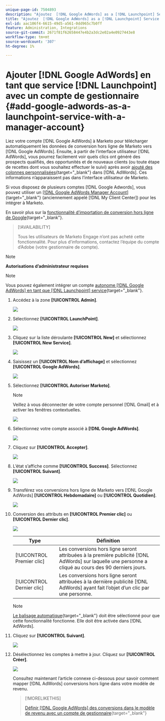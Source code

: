 ```yaml
---
unique-page-id: 7504893
description: "Ajoutez  [!DNL Google AdWords] as a [!DNL Launchpoint] Service avec un compte de gestionnaire - Documents Marketo - Documentation du produit"
title: "Ajoutez  [!DNL Google AdWords] as a [!DNL Launchpoint] Service avec un compte de gestionnaire"
exl-id: aac106f4-6615-49d5-a561-0dd965c7b0ff
feature: Administration, Integrations
source-git-commit: 2671f81f62658447e4b2a3dc2e02a4e0927443e8
workflow-type: tm+mt
source-wordcount: '307'
ht-degree: 1%

---
```


# Ajouter [!DNL Google AdWords] en tant que service [!DNL Launchpoint] avec un compte de gestionnaire {#add-google-adwords-as-a-launchpoint-service-with-a-manager-account}

Liez votre compte [!DNL Google AdWords] à Marketo pour télécharger automatiquement les données de conversion hors ligne de Marketo vers [!DNL Google AdWords]. Ensuite, à partir de l’interface utilisateur [!DNL AdWords], vous pourrez facilement voir quels clics ont généré des prospects qualifiés, des opportunités et de nouveaux clients (ou toute étape de recettes dont vous souhaitez effectuer le suivi) après avoir [ ajouté des colonnes personnalisées](https://support.google.com/adwords/answer/3073556){target="_blank"} dans [!DNL AdWords]. Ces informations n’apparaissent pas dans l’interface utilisateur de Marketo.

Si vous disposez de plusieurs comptes [!DNL Google Adwords], vous pouvez utiliser un [[!DNL Google AdWords Manager Account]](https://www.google.com/adwords/manager-accounts/){target="_blank"} (anciennement appelé [!DNL My Client Center]) pour les intégrer à Marketo.

En savoir plus sur la [fonctionnalité d’importation de conversion hors ligne de Google](https://support.google.com/adwords/answer/2998031?hl=en){target="_blank"}.

>[!AVAILABILITY]
>
>Tous les utilisateurs de Marketo Engage n’ont pas acheté cette fonctionnalité. Pour plus d’informations, contactez l’équipe du compte d’Adobe (votre gestionnaire de compte).

>[!NOTE]
>
>**Autorisations d’administrateur requises**

>[!NOTE]
>
>Vous pouvez également intégrer un compte [autonome [!DNL Google AdWords] en tant que  [!DNL Launchpoint] service](/help/marketo/product-docs/administration/additional-integrations/add-google-adwords-as-a-launchpoint-service.md){target="_blank"}.

1. Accédez à la zone **[!UICONTROL Admin]**.

   ![](assets/add-google-adwords-as-a-launchpoint-service-with-a-manager-1.png)

1. Sélectionnez **[!UICONTROL LaunchPoint]**.

   ![](assets/add-google-adwords-as-a-launchpoint-service-with-a-manager-2.png)

1. Cliquez sur la liste déroulante **[!UICONTROL New]** et sélectionnez **[!UICONTROL New Service]**.

   ![](assets/add-google-adwords-as-a-launchpoint-service-with-a-manager-3.png)

1. Saisissez un **[!UICONTROL Nom d’affichage]** et sélectionnez **[!UICONTROL Google AdWords]**.

   ![](assets/add-google-adwords-as-a-launchpoint-service-with-a-manager-4.png)

1. Sélectionnez **[!UICONTROL Autoriser Marketo]**.

   >[!NOTE]
   >
   >Veillez à vous déconnecter de votre compte personnel [!DNL Gmail] et à activer les fenêtres contextuelles.

   ![](assets/add-google-adwords-as-a-launchpoint-service-with-a-manager-5.png)

1. Sélectionnez votre compte associé à **[!DNL Google AdWords]**.

   ![](assets/add-google-adwords-as-a-launchpoint-service-with-a-manager-6.png)

1. Cliquez sur **[!UICONTROL Accepter]**.

   ![](assets/add-google-adwords-as-a-launchpoint-service-with-a-manager-7.png)

1. L’état s’affiche comme **[!UICONTROL Success]**. Sélectionnez **[!UICONTROL Suivant]**.

   ![](assets/add-google-adwords-as-a-launchpoint-service-with-a-manager-8.png)

1. Transférez vos conversions hors ligne de Marketo vers [!DNL Google AdWords] **[!UICONTROL Hebdomadaire]** ou **[!UICONTROL Quotidien]**.

   ![](assets/add-google-adwords-as-a-launchpoint-service-with-a-manager-9.png)

1. Conversion des attributs en **[!UICONTROL Premier clic]** ou **[!UICONTROL Dernier clic]**.

   ![](assets/add-google-adwords-as-a-launchpoint-service-with-a-manager-10.png)

   | Type | Définition |
   |---|---|
   | [!UICONTROL Premier clic] | Les conversions hors ligne seront attribuées à la première publicité [!DNL AdWords] sur laquelle une personne a cliqué au cours des 90 derniers jours. |
   | [!UICONTROL Dernier clic] | Les conversions hors ligne seront attribuées à la dernière publicité [!DNL AdWords] ayant fait l’objet d’un clic par une personne. |

   >[!NOTE]
   >
   >[Le balisage automatique](https://support.google.com/adwords/answer/1752125?hl=en){target="_blank"} doit être sélectionné pour que cette fonctionnalité fonctionne. Elle doit être activée dans [!DNL AdWords].

1. Cliquez sur **[!UICONTROL Suivant]**.

   ![](assets/add-google-adwords-as-a-launchpoint-service-with-a-manager-11.png)

1. Désélectionnez les comptes à mettre à jour. Cliquez sur **[!UICONTROL Créer]**.

   ![](assets/add-google-adwords-as-a-launchpoint-service-with-a-manager-12.png)

   Consultez maintenant l’article connexe ci-dessous pour savoir comment mapper [!DNL AdWords] conversions hors ligne dans votre modèle de revenu.

   >[!MORELIKETHIS]
   >
   >[Définir [!DNL Google AdWords] des conversions dans le modèle de revenu avec un compte de gestionnaire](/help/marketo/product-docs/reporting/revenue-cycle-analytics/revenue-cycle-models/set-google-adwords-conversions-in-the-revenue-model-with-a-manager-account.md){target="_blank"}
